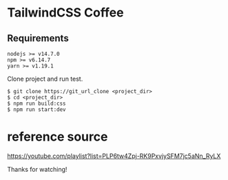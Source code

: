 # TailwindCSS Coffee 
## Requirements
```
nodejs >= v14.7.0
npm >= v6.14.7
yarn >= v1.19.1
```

Clone project and run test.
```
$ git clone https://git_url_clone <project_dir>
$ cd <project_dir>
$ npm run build:css
$ npm run start:dev
```

# reference source 
https://youtube.com/playlist?list=PLP6tw4Zpj-RK9PxvjySFM7jc5aNn_RyLX

Thanks for watching!
